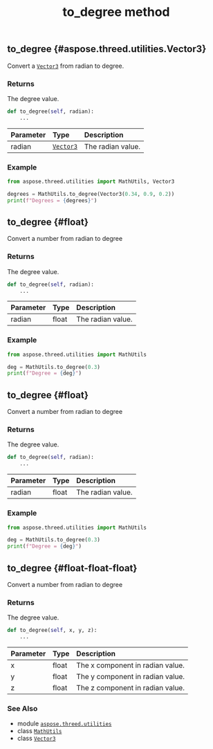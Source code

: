 ﻿---
title: to_degree method
second_title: Aspose.3D for Python via .NET API References
description: 
type: docs
weight: 30
url: /python-net/aspose.threed.utilities/mathutils/to_degree/
is_root: false
---

## to_degree {#aspose.threed.utilities.Vector3}

Convert a [`Vector3`](/3d/python-net/aspose.threed.utilities/vector3) from radian to degree.


### Returns 


The degree value.


```python
def to_degree(self, radian):
    ...
```


| Parameter | Type | Description |
| :- | :- | :- |
| radian | [`Vector3`](/3d/python-net/aspose.threed.utilities/vector3) | The radian value. |

### Example 


```python
from aspose.threed.utilities import MathUtils, Vector3

degrees = MathUtils.to_degree(Vector3(0.34, 0.9, 0.2))
print(f"Degrees = {degrees}")

```


## to_degree {#float}

Convert a number from radian to degree


### Returns 


The degree value.


```python
def to_degree(self, radian):
    ...
```


| Parameter | Type | Description |
| :- | :- | :- |
| radian | float | The radian value. |

### Example 


```python
from aspose.threed.utilities import MathUtils

deg = MathUtils.to_degree(0.3)
print(f"Degree = {deg}")

```


## to_degree {#float}

Convert a number from radian to degree


### Returns 


The degree value.


```python
def to_degree(self, radian):
    ...
```


| Parameter | Type | Description |
| :- | :- | :- |
| radian | float | The radian value. |

### Example 


```python
from aspose.threed.utilities import MathUtils

deg = MathUtils.to_degree(0.3)
print(f"Degree = {deg}")

```


## to_degree {#float-float-float}

Convert a number from radian to degree


### Returns 


The degree value.


```python
def to_degree(self, x, y, z):
    ...
```


| Parameter | Type | Description |
| :- | :- | :- |
| x | float | The x component in radian value. |
| y | float | The y component in radian value. |
| z | float | The z component in radian value. |



### See Also
* module [`aspose.threed.utilities`](../../)
* class [`MathUtils`](/3d/python-net/aspose.threed.utilities/mathutils)
* class [`Vector3`](/3d/python-net/aspose.threed.utilities/vector3)
